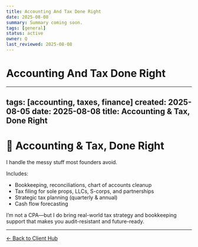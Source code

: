 ```yaml
---
title: Accounting And Tax Done Right
date: 2025-08-08
summary: Summary coming soon.
tags: [general]
status: active
owner: Q
last_reviewed: 2025-08-08
---
```

# Accounting And Tax Done Right

---
tags: [accounting, taxes, finance]
created: 2025-08-05
date: 2025-08-08
title: Accounting & Tax, Done Right
---
# 🧾 Accounting & Tax, Done Right

I handle the messy stuff most founders avoid.

Includes:
- Bookkeeping, reconciliations, chart of accounts cleanup
- Tax filing for sole props, LLCs, S-corps, and partnerships
- Strategic tax planning (quarterly & annual)
- Cash flow forecasting

I’m not a CPA—but I do bring real-world tax strategy and bookkeeping support that makes you audit-resistant and future-ready.

---
[← Back to Client Hub](https://www.builtbyrays.com/Client-Vault/portal)
